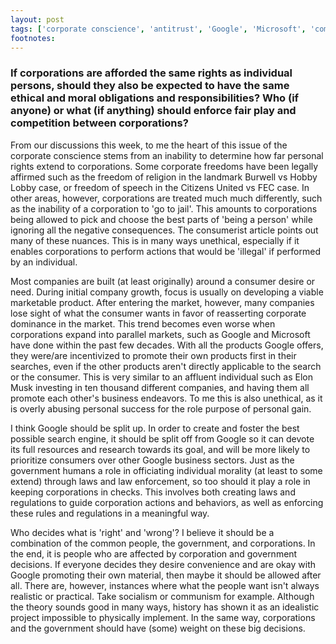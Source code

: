 ```yaml
---
layout: post
tags: ['corporate conscience', 'antitrust', 'Google', 'Microsoft', 'company personhood']
footnotes:
---
```


### If corporations are afforded the same rights as individual persons, should they also be expected to have the same ethical and moral obligations and responsibilities? Who (if anyone) or what (if anything) should enforce fair play and competition between corporations?

From our discussions this week, to me the heart of this issue of the corporate
conscience stems from an inability to determine how far personal rights extend
to corporations. Some corporate freedoms have been legally affirmed such as
the freedom of religion in the landmark Burwell vs Hobby Lobby case, or
freedom of speech in the Citizens United vs FEC case. In other areas, however,
corporations are treated much much differently, such as the inability of a
corporation to 'go to jail'. This amounts to corporations being allowed to pick
and choose the best parts of 'being a person' while ignoring all the negative
consequences. The consumerist article points out many of these nuances. This is
in many ways unethical, especially if it enables corporations to perform actions
that would be 'illegal' if performed by an individual.

Most companies are built (at least originally) around a consumer desire or need. During
initial company growth, focus is usually on developing a viable marketable product. After
entering the market, however, many companies lose sight of what the
consumer wants in favor of reasserting corporate dominance in the market. This
trend becomes even worse when corporations expand into parallel markets, such as
Google and Microsoft have done within the past few decades. With all the
products Google offers, they were/are incentivized to promote their own products
first in their searches, even if the other products aren't directly applicable
to the search or the consumer. This is very similar to an affluent individual
such as Elon Musk investing in ten thousand different companies, and having them
all promote each other's business endeavors. To me this is also unethical, as it
is overly abusing personal success for the role purpose of personal gain.

I think Google should be split up. In order to create and foster the best
possible search engine, it should be split off from Google so it can devote its
full resources and research towards its goal, and will be more likely to
prioritize consumers over other Google business sectors. Just as the government
humans a role in officiating individual morality (at least to some extend)
through laws and law enforcement, so too should it play a role in keeping
corporations in checks. This involves both creating laws and regulations to
guide corporation actions and behaviors, as well as enforcing these rules and
regulations in a meaningful way.

Who decides what is 'right' and 'wrong'? I believe it should be a combination of
the common people, the government, and corporations. In the end, it is people
who are affected by corporation and government decisions. If everyone decides
they desire convenience and are okay with Google promoting their own material,
then maybe it should be allowed after all. There are, however, instances where
what the people want isn't always realistic or practical. Take socialism or
communism for example. Although the theory sounds good in many ways, history has
shown it as an idealistic project impossible to physically implement. In the
same way, corporations and the government should have (some) weight on these big
decisions.
